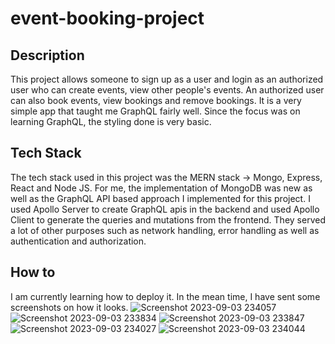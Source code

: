 # event-booking-project


## Description
This project allows someone to sign up as a user and login as an authorized user who can create events, 
view other people's events. An authorized user can also book events, view bookings and remove bookings.
It is a very simple app that taught me GraphQL fairly well. Since the focus was on learning GraphQL, the styling done is very basic.

## Tech Stack
The tech stack used in this project was the MERN stack -> Mongo, Express, React and Node JS. For me, the
implementation of MongoDB was new as well as the GraphQL API based approach I implemented for this project.
I used Apollo Server to create GraphQL apis in the backend and used Apollo Client to generate the queries and mutations 
from the frontend. They served a lot of other purposes such as network handling, error handling as well as authentication and authorization. 

## How to
I am currently learning how to deploy it. In the mean time, I have sent some screenshots on how it looks.
![Screenshot 2023-09-03 234057](https://github.com/Harsh528123/event-booking-project/assets/76859508/4de7f878-a5d9-4390-839b-33202073ff8c)
![Screenshot 2023-09-03 233834](https://github.com/Harsh528123/event-booking-project/assets/76859508/9e464a41-7a76-4c0b-9d33-a0833001be71)
![Screenshot 2023-09-03 233847](https://github.com/Harsh528123/event-booking-project/assets/76859508/8da23ce7-5644-4f01-a313-a560c8bbe2fc)
![Screenshot 2023-09-03 234027](https://github.com/Harsh528123/event-booking-project/assets/76859508/70b4604e-af2f-4faf-bcb2-874358ef6e57)
![Screenshot 2023-09-03 234044](https://github.com/Harsh528123/event-booking-project/assets/76859508/7f9b2ebd-408a-484a-bd1a-de852c9ca733)
